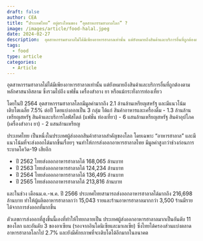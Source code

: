 ```yaml
---
draft: false
author: CEA
title: “ประเทศไทย” อยู่ตรงไหนของ “อุตสาหกรรมฮาลาลโลก” ?
image: /images/article/food-halal.jpeg
date: 2024-02-27
description:  อุตสาหกรรมฮาลาลไม่ได้มีเพียงอาหารฮาลาลเท่านั้น แต่ยังหมายถึงสินค้าและบริการอื่นที่ถูกต้องตามหลักศาสนาอิสลาม ซึ่งรวมไปถึง แฟชั่น เครื่องสำอาง ยา หรือแม้กระทั่งการท่องเที่ยว
tags:
  - food
type: article
categories:
  - Article
---
```


อุตสาหกรรมฮาลาลไม่ได้มีเพียงอาหารฮาลาลเท่านั้น แต่ยังหมายถึงสินค้าและบริการอื่นที่ถูกต้องตามหลักศาสนาอิสลาม ซึ่งรวมไปถึง แฟชั่น เครื่องสำอาง ยา หรือแม้กระทั่งการท่องเที่ยว

โดยในปี 2564 อุตสาหกรรมฮาลาลโลกมีมูลค่ามากถึง 2.1 ล้านล้านเหรียญสหรัฐ และมีแนวโน้มเติบโตเฉลี่ย 7.5% ต่อปี โดยแบ่งออกเป็น 3 กลุ่ม ได้แก่
สินค้าอาหารและเครื่องดื่ม - 1.3 ล้านล้านเหรียญสหรัฐ
สินค้าและบริการไลฟ์สไตล์ (แฟชั่น ท่องเที่ยว) - 6 แสนล้านเหรียญสหรัฐ
สินค้าอุปโภค (เครื่องสำอาง ยา) - 2 แสนล้านเหรียญ

ประเทศไทย เป็นหนึ่งในประเทศผู้ส่งออกสินค้าฮาลาลสำคัญของโลก โดยเฉพาะ “อาหารฮาลาล” และมีแนวโน้มที่จะส่งออกได้มากขึ้นเรื่อยๆ จนทำให้การส่งออกอาหารฮาลาลไทย มีมูลค่าสูงกว่าช่วงก่อนการระบาดโควิด-19 เสียอีก

- ปี 2562 ไทยส่งออกอาหารฮาลาลได้ 168,065 ล้านบาท 
- ปี 2563 ไทยส่งออกอาหารฮาลาลได้ 124,234 ล้านบาท 
- ปี 2564 ไทยส่งออกอาหารฮาลาลได้ 136,495 ล้านบาท 
- ปี 2565 ไทยส่งออกอาหารฮาลาลได้ 213,816 ล้านบาท

และในช่วง เดือนม.ค.-พ.ค. ปี 2566 ประเทศไทยสามารถส่งออกอาหารฮาลาลได้มากถึง 216,698 ล้านบาท ทำให้ผู้ผลิตอาหารฮาลาลกว่า 15,043 รายและร้านอาหารฮาลาลมากกว่า 3,500 ร้านมีรายได้จากการส่งออกที่มากขึ้น

ตัวเลขการส่งออกที่สูงขึ้นนี้เองที่ทำให้ไทยกลายเป็น ประเทศผู้ส่งออกอาหารฮาลาลมากเป็นอันดับ 11 ของโลก และอันดับ 3 ของอาเซียน (รองจากอินโดนิเซียและมาเลเซีย) ซึ่งไทยได้ครองส่วนแบ่งตลาดอาหารฮาลาลโลกไป 2.7% และยังมีศักยภาพที่จะเติบโตได้อีกมากในอนาคต